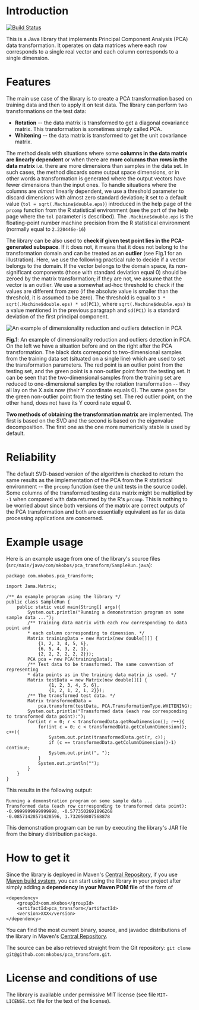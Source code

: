 Introduction
============
[![Build Status](https://travis-ci.org/mkobos/pca_transform.png?branch=master)](https://travis-ci.org/mkobos/pca_transform)

This is a Java library that implements Principal Component Analysis (PCA) data transformation. It operates on data matrices where each row corresponds to a single real vector and each column corresponds to a single dimension.

Features
========
The main use case of the library is to create a PCA transformation based on training data and then to apply it on test data. The library can perform two transformations on the test data:

- **Rotation** -- the data matrix is transformed to get a diagonal covariance matrix. This transformation is sometimes simply called PCA.
- **Whitening** -- the data matrix is transformed to get the unit covariance matrix.

The method deals with situations where some **columns in the data matrix are linearly dependent** or when there are **more columns than rows in the data matrix** i.e. there are more dimensions than samples in the data set. In such cases, the method discards some output space dimensions, or in other words a transformation is generated where the output vectors have fewer dimensions than the input ones. To handle situations where the columns are _almost_ linearly dependent, we use a threshold parameter to discard dimensions with almost zero standard deviation; it set to a default value (`tol = sqrt(.Machine$double.eps)`) introduced in the help page of the `prcomp` function from the R statistical environment (see the part of the help page where the `tol` parameter is described). The `.Machine$double.eps` is the floating-point number machine precision from the R statistical environment (normally equal to `2.220446e-16`)

The library can be also used to **check if given test point lies in the PCA-generated subspace**. If it does not, it means that it does not belong to the transformation domain and can be treated as an **outlier** (see Fig.1 for an illustration). Here, we use the following practical rule to decide if a vector belongs to the domain. If the vector belongs to the domain space, its non-significant components (those with standard deviation equal 0) should be zeroed by the matrix transformation; if they are not, we assume that the vector is an outlier. We use a somewhat ad-hoc threshold to check if the values are different from zero (if the absolute value is smaller than the threshold, it is assumed to be zero). The threshold is equal to `3 * sqrt(.Machine$double.eps) * sd(PC1)`, where `sqrt(.Machine$double.eps)` is a value mentioned in the previous paragraph and `sd(PC1)` is a standard deviation of the first principal component.

![](https://raw.githubusercontent.com/mkobos/pca_transform/master/docs/pca_outlier.png "An example of dimensionality reduction and outliers detection in PCA")

**Fig.1**: An example of dimensionality reduction and outliers detection in PCA. On the left we have a situation before and on the right after the PCA transformation. The black dots correspond to two-dimensional samples from the training data set (situated on a single line) which are used to set the transformation parameters. The red point is an outlier point from the testing set, and the green point is a non-outlier point from the testing set. It can be seen that the two-dimensional samples from the training set are reduced to one-dimensional samples by the rotation transformation -- they all lay on the X axis now (their Y coordinate equals 0). The same goes for the green non-outlier point from the testing set. The red outlier point, on the other hand, does not have its Y coordinate equal 0.

**Two methods of obtaining the transformation matrix** are implemented. The first is based on the SVD and the second is based on the eigenvalue decomposition. The first one as the one more numerically stable is used by default.

Reliability
===========
The default SVD-based version of the algorithm is checked to return the same results as the implementation of the PCA from the R statistical environment -- the `prcomp` function (see the unit tests in the source code). Some columns of the transformed testing data matrix might be multiplied by `-1` when compared with data returned by the R's `prcomp`. This is nothing to be worried about since both versions of the matrix are correct outputs of the PCA transformation and both are essentially equivalent as far as data processing applications are concerned.

Example usage
=============
Here is an example usage from one of the library's source files (`src/main/java/com/mkobos/pca_transform/SampleRun.java`):

    package com.mkobos.pca_transform;

    import Jama.Matrix;

    /** An example program using the library */
    public class SampleRun {
        public static void main(String[] args){
            System.out.println("Running a demonstration program on some sample data ...");
            /** Training data matrix with each row corresponding to data point and
            * each column corresponding to dimension. */
            Matrix trainingData = new Matrix(new double[][] {
                {1, 2, 3, 4, 5, 6},
                {6, 5, 4, 3, 2, 1},
                {2, 2, 2, 2, 2, 2}});
            PCA pca = new PCA(trainingData);
            /** Test data to be transformed. The same convention of representing
            * data points as in the training data matrix is used. */
            Matrix testData = new Matrix(new double[][] {
                    {1, 2, 3, 4, 5, 6},
                    {1, 2, 1, 2, 1, 2}});
            /** The transformed test data. */
            Matrix transformedData =
                pca.transform(testData, PCA.TransformationType.WHITENING);
            System.out.println("Transformed data (each row corresponding to transformed data point):");
            for(int r = 0; r < transformedData.getRowDimension(); r++){
                for(int c = 0; c < transformedData.getColumnDimension(); c++){
                    System.out.print(transformedData.get(r, c));
                    if (c == transformedData.getColumnDimension()-1) continue;
                    System.out.print(", ");
                }
                System.out.println("");
            }
        }
    }

This results in the following output:

    Running a demonstration program on some sample data ...
    Transformed data (each row corresponding to transformed data point):
    -0.9999999999999998, -0.5773502691896268
    -0.08571428571428596, 1.732050807568878

This demonstration program can be run by executing the library's JAR file from the binary distribution package.

How to get it
=============
Since the library is deployed in Maven's [Central Repository](http://search.maven.org), if you use [Maven build system](http://maven.apache.org/), you can start using the library in your project after simply adding a **dependency in your Maven POM file** of the form of

    <dependency>
        <groupId>com.mkobos</groupId>
        <artifactId>pca_transform</artifactId>
        <version>XXX</version>
    </dependency>

You can find the most current binary, source, and javadoc distributions of the library in Maven's [Central Repository](http://search.maven.org/#search|ga|1|pca_transform).

The source can be also retrieved straight from the Git repository: `git clone git@github.com:mkobos/pca_transform.git`.

License and conditions of use
=============================
The library is available under permissive MIT license (see file `MIT-LICENSE.txt` file for the text of the license).
